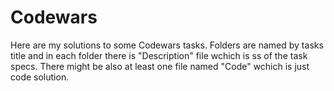 # Codewars
Here are my solutions to some Codewars tasks.
Folders are named by tasks title and in each folder there is "Description" file wchich is ss of the task specs.
There might be also at least one file named "Code" wchich is just code solution.

